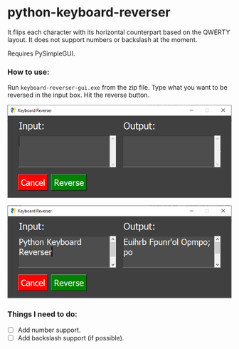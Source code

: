 # python-keyboard-reverser
It flips each character with its horizontal counterpart based on the QWERTY layout. It does not support numbers or backslash at the moment.

Requires PySimpleGUI.

### How to use:

Run `keyboard-reverser-gui.exe` from the zip file.
Type what you want to be reversed in the input box.
Hit the reverse button.

![Preview](images/preview1.PNG)

![Preview](images/preview2.PNG)

### Things I need to do:

- [ ] Add number support.
- [ ] Add backslash support (if possible).
